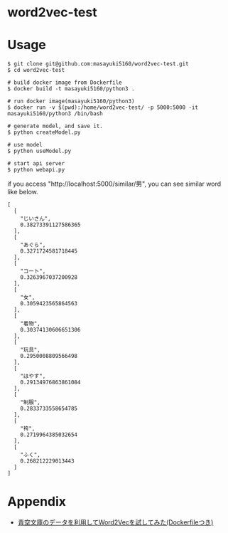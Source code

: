 # word2vec-test

# Usage

```
$ git clone git@github.com:masayuki5160/word2vec-test.git
$ cd word2vec-test

# build docker image from Dockerfile
$ docker build -t masayuki5160/python3 .

# run docker image(masayuki5160/python3)
$ docker run -v $(pwd):/home/word2vec-test/ -p 5000:5000 -it masayuki5160/python3 /bin/bash

# generate model, and save it. 
$ python createModel.py

# use model
$ python useModel.py

# start api server
$ python webapi.py
```

if you access "http://localhost:5000/similar/男", you can see similar word like below.
```
[
  [
    "じいさん", 
    0.38273391127586365
  ], 
  [
    "あぐら", 
    0.3271724581718445
  ], 
  [
    "コート", 
    0.3263967037200928
  ], 
  [
    "女", 
    0.3059423565864563
  ], 
  [
    "着物", 
    0.30374130606651306
  ], 
  [
    "玩具", 
    0.2950008809566498
  ], 
  [
    "はやす", 
    0.29134976863861084
  ], 
  [
    "制服", 
    0.2833733558654785
  ], 
  [
    "袴", 
    0.2719964385032654
  ], 
  [
    "ふく", 
    0.268212229013443
  ]
]
```

# Appendix

- [青空文庫のデータを利用してWord2Vecを試してみた(Dockerfileつき)](https://qiita.com/masayuki5160/items/a5f442e0e21bc0652f49)
